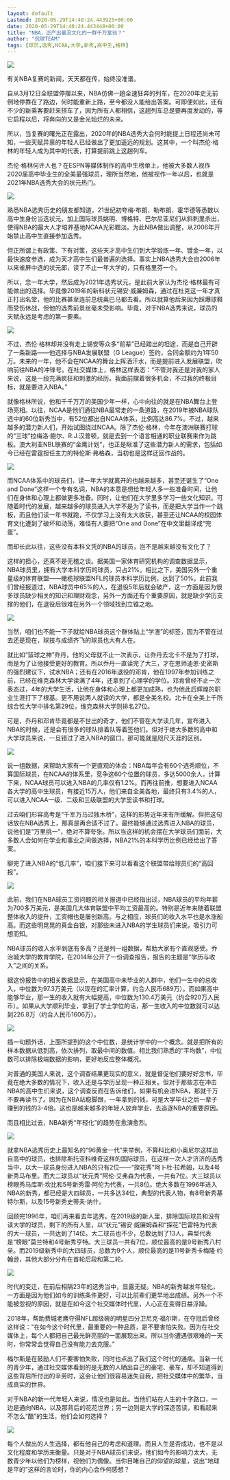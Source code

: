 ```yaml
---
layout: default
Lastmod: 2020-05-29T14:40:24.443925+00:00
date: 2020-05-29T14:40:24.443448+00:00
title: "NBA，正产出最没文化的一群千万富翁？"
author: "侃球TEAM"
tags: [球员,选秀,NCAA,大学,新秀,高中生,格林]
---
```


![](https://images.weserv.nl/?url=https%3A//mmbiz.qpic.cn/mmbiz_png/eVwsGlmZsWEYpFpcCkVu9FhCx03fs7I6VlAO52UWtLeZ2M5Ocs9joom3Z2yO7wqHhGVaDZm6QibUx3Z5icy8qCEg/640%3Fwx_fmt%3Dpng)

有关NBA复赛的新闻，天天都在传，始终没准谱。

自从3月12日全联盟停摆以来，NBA仿佛一趟全速狂奔的列车，在2020年史无前例地停靠在了路边，何时能重新上路，至今都没人能给出答案。可即便如此，还有不少的新乘客要赶来搭车了，因为所有人都相信，这趟列车总是要再度发动的，等它启程以后，将奔向的又是金光灿烂的未来。

所以，当复赛的曙光正在露出，2020年的NBA选秀大会何时能提上日程还尚未可知，一些天赋异禀的年轻人已经做出了更加遥远的规划。这其中，一个叫杰伦·格林的年轻人成为其中的代表，打算提前跳上这趟列车。

杰伦·格林何许人也？在ESPN等媒体制作的高中生榜单上，他被大多数人视作2020届高中毕业生的全美最强球员，理所当然地，他被视作一年以后，也就是2021年NBA选秀大会的状元热门。

![](https://images.weserv.nl/?url=https%3A//mmbiz.qpic.cn/mmbiz_jpg/eVwsGlmZsWGQcAWG60NmHfprwSIL349WC7ibgdvibdyEHUVFl6spHjno7oXmmYTLIUx4icl9J1qEicMpRjibRwvK0ag/640%3Fwx_fmt%3Djpeg)

熟悉NBA选秀历史的朋友都知道，21世纪初夸梅·布朗、勒布朗、霍华德等悉数以高中生身份当选状元，加上国际球员姚明、博格特、巴尔尼亚尼们从斜刺里杀出，使得NBA的最大人才培养基地NCAA光彩黯淡。为此NBA做出调整，从2006年开始禁止高中生直接参加选秀。

但正所谓上有政策、下有对策，这些天才高中生们到大学锻炼一年、镀金一年，以最快速度参选，成为天才高中生们最普遍的选择。事实上NBA选秀大会自2006年以来雀屏中选的状元郎，读了不止一年大学的，只有格里芬一个。  

所以，念一年大学，然后成为2021年选秀状元，是此前大家认为杰伦·格林最有可能做出的选择。毕竟像2019年的新科状元锡安·威廉姆森，通过在杜克这一年才真正打出名堂，他的比赛甚至连前总统奥巴马都去看。所以就算他后来因为踩爆球鞋而受伤休战，但他的选秀前景丝毫未受影响。毕竟，对于NBA选秀来说，球员的天赋永远是考虑的第一要素。

![](https://images.weserv.nl/?url=https%3A//mmbiz.qpic.cn/mmbiz_jpg/eVwsGlmZsWGQcAWG60NmHfprwSIL349W0yiceLaZQ7SqXl2GCPMJ76YuPr1uYTkvCtBuiaaLMOd6MuBe4hpotbGg/640%3Fwx_fmt%3Djpeg)

不过，杰伦·格林却并没有走上锡安等众多“前辈”已经踏出的坦途，而是自己开辟了一条新路——他选择与NBA发展联盟（G League）签约，合同金额约为1年50万。未来的一年，他不会在NCAA的舞台上挥洒汗水，而是提前进入发展联盟，吹响前往NBA的冲锋号。在社交媒体上，格林这样表态：“不管对我还是对我的家人来说，这是一段充满疯狂和刺激的经历。我面前摆着很多机会，不过我的终极目标，就是要进入NBA。”

就像格林所说，他和千千万万的美国少年一样，心中向往的就是在NBA舞台上登场亮相。以往，NCAA是他们通往NBA最常走的一条道路，在2019年被NBA球队选中的60位新秀当中，有52位都出自NCAA体系，比例高达86.7%。不过，越来越多的潜力新人们，开始试图绕过NCAA。除了杰伦·格林，今年在澳洲联赛打球的“三球”拉梅洛·鲍尔、R.J.汉普顿，就是去到一个语言相通的职业联赛来作为跳板。澳大利亚NBL联赛的“金鹰计划”，也正是瞅准了这些潜力新人的需求，包括如今已经在雷霆担任主力的特伦斯·弗格森，当初也是这样迂回作战的。

![](https://images.weserv.nl/?url=https%3A//mmbiz.qpic.cn/mmbiz_jpg/eVwsGlmZsWGQcAWG60NmHfprwSIL349Wgnf8SLicmlzXBTicUOcvRx1gxocqzfD7Eu9mh1SLXqiaticHb0t0VQ5lLg/640%3Fwx_fmt%3Djpeg)

而NCAA体系中的球员们，读一年大学就离开的也越来越多，甚至还诞生了“One and Done”这样一个专有名词，NBA的本意是想给年轻人多一些准备时间，让他们在身体和心理上都做更多准备。同时，让他们在大学里多学习一些文化知识。可随着时代的发展，越来越多的球员进入大学不是为了读书，而是把大学当作一个跳板，而且他们读一年书就跑，不仅学习上没有太大收获，甚至还让NCAA的校园体育文化遭到了破坏和动荡，难怪有人要把“One and Done”在中文里翻译成“完蛋”。

而却长此以往，这些没有本科文凭的NBA的球员，岂不是越来越没有文化了？

这样的担心，还真不是无稽之谈。据美国一家体育研究机构的调查数据显示，NBA球员里，拥有大学本科学历的球员，只占21%。相比之下，美国另外一个重量级的体育联盟——橄榄球联盟NFL的球员本科学历比例，达到了50%。此前我们曾经报道过，NBA球员中65%的人，在退役5年后就会破产，这一方面是因为很多球员缺少相关的知识和理财观念，另外一方面还有个重要原因，就是缺少学历支撑的他们，在退役后很难在另外一个领域找到立锥之地。  

![](https://images.weserv.nl/?url=https%3A//mmbiz.qpic.cn/mmbiz_jpg/eVwsGlmZsWGQcAWG60NmHfprwSIL349WB4TQjublXiaujVQlOiadSIdw7DiaM8MZMKthiaZrSKm1m6UXCHyBb8C3RQ/640%3Fwx_fmt%3Djpeg)

当然，咱们也不能一下子就给NBA球员这个群体贴上“学渣”的标签，因为不管在过去还是现在，球技与成绩齐飞的球员也大有人在。

就比如“篮球之神”乔丹，他的父母就不止一次表示，让乔丹去北卡不是为了打球，而是为了让他接受更好的教育。所以乔丹一直读完了大三，才在恩师迪恩·史密斯的强烈建议下，试水NBA；还有在2016年退役的邓肯，他在1997年参加训练之前，已经在维克森林大学读满了4年，还拿到了心理学的学位。邓肯曾经不止一次表态过，4年的大学生活，让他在身体和心理上都更加成熟，也为他此后辉煌的职业生涯打下了根基。更不用说两人就读的大学，都是全美名校。北卡在全美上千所综合性大学中排名第29位，维克森林大学则排名27位。

可是，乔丹和邓肯毕竟都是不世出的奇才，他们不管在大学读几年，宣布进入NBA的时候，还是会有很多的球队排着队等着签他们。但对于绝大多数的高中和大学球员来说，一旦错过了进入NBA的窗口，那可能就是咫尺天涯的区别。  

![](https://images.weserv.nl/?url=https%3A//mmbiz.qpic.cn/mmbiz_jpg/eVwsGlmZsWGQcAWG60NmHfprwSIL349WiaOqaibBWrM0Ayia9sdFyMHAbl6EUekibPM1pIficQWuHPzuQXLjhdgykcg/640%3Fwx_fmt%3Djpeg)

说一组数据，来帮助大家有一个更直观的体会：NBA每年会有60个选秀顺位，不算国际球员，在NCAA的体系里，竞争这60个位置的球员，多达5000余人，计算下来，NCAA球员可以进入NBA的几率仅有1.2%。而再往前推，想要进入NCAA各大学的高中生球员，有接近15万人，他们来自全美各地，最终只有3.4%的人，可以进入NCAA一级、二级和三级联盟的大学里读书和打球。

过去咱们形容高考是“千军万马过独木桥”，这样的形势近年来有所缓解。但把这句话放在NBA选秀上，那真是再合适不过了。最终能够通过选秀进入NBA的球员，说他们是“万里挑一”，绝对不算夸张。所以当这样的机会摆在大学球员们面前，大多数人会如何在学业和事业之间做选择，NBA21%的本科学历比例已经给出了答案。

聊完了进入NBA的“低几率”，咱们接下来可以看看这个联盟带给球员们的“高回报”。

![](https://images.weserv.nl/?url=https%3A//mmbiz.qpic.cn/mmbiz_jpg/eVwsGlmZsWGvKAOk8191eicibLz8SSlkpkic7yZTXNFjzEqjjR9Gdiax2icBQ4x4Ibrbehz9L3NMNLjft8YhwerBHTA/640%3Fwx_fmt%3Djpeg)

此前，我们在NBA球员工资问题的相关报道中已经指出过，NBA球员的平均年薪为700多万美元，是美国几大体育联盟中平均工资最高的。特别是近年来随着联盟整体收入的提升，工资帽也是屡创新高。与之相应，球员们的收入水平也是水涨船高。而这些明晃晃的真金白银，对那些未进入NBA的学生球员们来说，吸引力可想而知。

NBA球员的收入水平到底有多高？还是列一组数据，帮助大家有个直观感受。乔治城大学的教育学院，在2014年公开了一份调查报告，报告的主题是“学历与收入”之间的关系。

据这份报告中的相关数据显示，在美国高中未毕业的人群中，他们一生中的总收入，中位数为97.3万美元（以现在的汇率计算，约合人民币689万）。而如果高中能够毕业，那一生的收入就有大幅提高，中位数为130.4万美元（约合920万人民币）。如果从大学顺利毕业，拿到了学士学位的话，那一生收入的中位数就可以达到226.8万（约合人民币1606万）。

![](https://images.weserv.nl/?url=https%3A//mmbiz.qpic.cn/mmbiz_jpg/eVwsGlmZsWGQcAWG60NmHfprwSIL349Wn38d8LGAOjla0gQS40EBicYnmK75QsbBGwibD3NaceCw9GFxLGRbJAmw/640%3Fwx_fmt%3Djpeg)

插一句题外话，上面所提到的这个中位数，是统计学中的一个概念。就是把所有的样本数据从低到高，依次排列，取最中间的数值。相比我们熟悉的“平均数”，中位数可以排除极端数据的影响，更好地反应整体概况。

对普通的美国人来说，这个调查结果更现实的意义，就是督促他们要好好念书，毕竟在绝大多数的情况下，收入还是与学历呈现一种正相关。但对于那些志在冲击NBA的高中生们来说，这个调查反而在告诉他们，如果有机会进NBA，那就千万不要再读书了。因为在NBA站稳脚跟，一年拿到的钱，可是大学毕业之后一辈子赚到的钱的3-4倍。这也是越来越多的年轻人放弃学业，去追逐NBA的重要原因。

而且相比过去，NBA新秀“年轻化”的趋势在愈演愈烈。

![](https://images.weserv.nl/?url=https%3A//mmbiz.qpic.cn/mmbiz_jpg/eVwsGlmZsWGQcAWG60NmHfprwSIL349WTkxekvqj7dPAAqhiatb7mWPiauwGjOK5WiamcKCtiajNaBGVBvuAtZDr6g/640%3Fwx_fmt%3Djpeg)

就拿NBA选秀历史上最知名的“96黄金一代”来举例，不算科比和小奥尼尔这样出自高中的球员，也排除斯托亚科维奇这样的国际球员，在这样一次人才济济的选秀当中，以大一球员身份进入NBA的只有2位——“探花秀”阿卜杜·拉希姆，以及4号新秀马布里。而大二球员以“状元秀”阿伦·艾弗森为代表，一共有7位。大三球员以榜眼秀马库斯·坎比和5号新秀雷·阿伦为代表，一共8位。绝大多数在1996年进入NBA的新秀，都已经是大四球员，一共多达34位，典型的代表人物，有8号新秀基特尔斯，以及15号新秀史蒂夫·纳什。

回顾完1996年，咱们再来看去年选秀。在2019级的新人里，排除国际球员和没有读大学的球员，剩下的所有人里，以“状元”锡安·威廉姆森和“探花”巴雷特为代表的大一球员，一共达到了14位。大二球员也不少，总数达到了13人，典型代表是“榜眼”莫兰特和4号新秀亨特。大三球员一共有7位，顺位最高的是9号新秀八村垒。而2019级新秀中的大四球员，总数为9个人，顺位最高的是11号新秀卡梅隆·约翰逊，其他大部分分布在首轮后段和第二轮。

![](https://images.weserv.nl/?url=https%3A//mmbiz.qpic.cn/mmbiz_jpg/eVwsGlmZsWEL8SQQvGXDUz61fQeeicOYn0UC3yia4GCMZ0mXAEacOp5atNh1Eu9QI3yVImDI2pQ6P7DZwhyLsOHg/640%3Fwx_fmt%3Djpeg)

时代的变迁，在前后相隔23年的选秀当中，显露无疑。NBA的新秀越发年轻化，一方面是因为他们如今的训练条件更好，可以比前辈们更早地出成绩。另外一个不能被忽视的原因，就是在如今这个社交媒体时代里，人心正在变得日益浮躁。

2018年，帮助费城老鹰夺得NFL超级碗的明星四分卫尼克·福尔斯，在夺冠后曾经这样说：“在如今这个时代里，最重要的一种品质，是不要害怕失败。因为在社交媒体上，每个人都把自己最光鲜亮丽的一面展现出来。所以当你遭遇很艰难的一天时，你常常会觉得自己没有能力去克服。”

福尔斯是在鼓励人们不要害怕失败，同时也点出了我们这个时代的通病。当新一代的青少年，通过社交媒体看到的是无数的人晒出自己的豪宅、豪车，却不知道得到这些背后所付出的辛劳时，这会让他们很容易迷失自我，把社交媒体中的繁华，当成真实的世界。

对于NBA的新一代年轻人来说，情况也是如此。当他们站在人生的十字路口，一边是通向NBA，以及那背后的花花世界；另一边则是大学的深造苦读，和看起来不怎么“酷”的生活，他们会如何选择？

![](https://images.weserv.nl/?url=https%3A//mmbiz.qpic.cn/mmbiz_jpg/eVwsGlmZsWGQcAWG60NmHfprwSIL349WMicJibzNEVuaSiab0tSa5lJaKNVGTQibAL45AoFRctiaJYOgWyPxYAV4lLg/640%3Fwx_fmt%3Djpeg)

每个人做出的人生选择，都有他自己的考虑和道理。而且人生是否成功，也不是以文化程度和学历来衡量。只是对于NBA球员们来说，他们如今的影响力太大，无数青少年以他们为榜样，视他们为偶像。当你目睹自己的仰望的球星，说出“地球是平的”这样的言论时，你的内心会作何感想？

